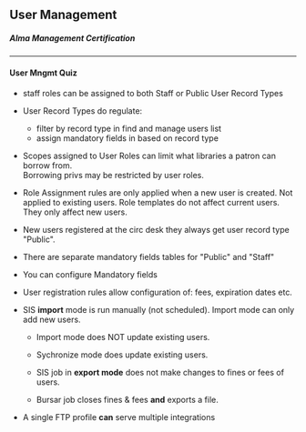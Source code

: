 ## User Management
##### Alma Management Certification
----



#### User Mngmt Quiz

  - staff roles can be assigned to both Staff or Public User Record Types
  - User Record Types do regulate:
    - filter by record type in find and manage users list
    - assign mandatory fields in based on record type

  - Scopes assigned to User Roles can limit what libraries a patron can borrow from.  
  Borrowing privs may be restricted by user roles.

  - Role Assignment rules are only applied when a new user is created.  Not applied to existing users.
  Role templates do not affect current users.  They only affect new users.

  - New users registered at the circ desk they always get user record type "Public".  
  - There are separate mandatory fields tables for "Public" and "Staff"
  - You can configure Mandatory fields
  - User registration rules allow configuration of:  fees, expiration dates etc.

  - SIS **import** mode is run manually (not scheduled).  Import mode can only add new users.  
    - Import mode does NOT update existing users.  
    - Sychronize mode does update existing users.

    - SIS job in **export mode** does not make changes to fines or fees of users.
    - Bursar job closes fines & fees **and** exports a file.

  - A single FTP profile **can** serve multiple integrations
